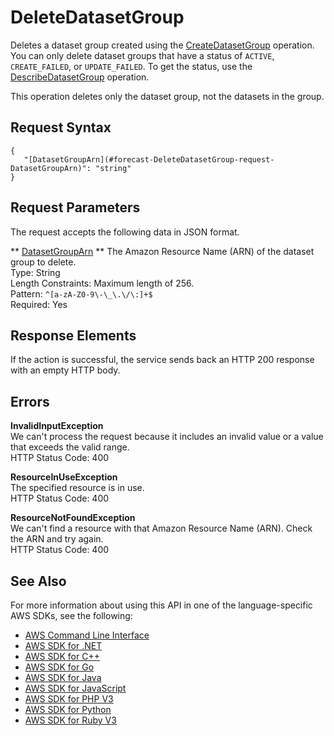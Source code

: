 # DeleteDatasetGroup<a name="API_DeleteDatasetGroup"></a>

Deletes a dataset group created using the [CreateDatasetGroup](API_CreateDatasetGroup.md) operation\. You can only delete dataset groups that have a status of `ACTIVE`, `CREATE_FAILED`, or `UPDATE_FAILED`\. To get the status, use the [DescribeDatasetGroup](API_DescribeDatasetGroup.md) operation\.

This operation deletes only the dataset group, not the datasets in the group\.

## Request Syntax<a name="API_DeleteDatasetGroup_RequestSyntax"></a>

```
{
   "[DatasetGroupArn](#forecast-DeleteDatasetGroup-request-DatasetGroupArn)": "string"
}
```

## Request Parameters<a name="API_DeleteDatasetGroup_RequestParameters"></a>

The request accepts the following data in JSON format\.

 ** [DatasetGroupArn](#API_DeleteDatasetGroup_RequestSyntax) **   <a name="forecast-DeleteDatasetGroup-request-DatasetGroupArn"></a>
The Amazon Resource Name \(ARN\) of the dataset group to delete\.  
Type: String  
Length Constraints: Maximum length of 256\.  
Pattern: `^[a-zA-Z0-9\-\_\.\/\:]+$`   
Required: Yes

## Response Elements<a name="API_DeleteDatasetGroup_ResponseElements"></a>

If the action is successful, the service sends back an HTTP 200 response with an empty HTTP body\.

## Errors<a name="API_DeleteDatasetGroup_Errors"></a>

 **InvalidInputException**   
We can't process the request because it includes an invalid value or a value that exceeds the valid range\.  
HTTP Status Code: 400

 **ResourceInUseException**   
The specified resource is in use\.  
HTTP Status Code: 400

 **ResourceNotFoundException**   
We can't find a resource with that Amazon Resource Name \(ARN\)\. Check the ARN and try again\.  
HTTP Status Code: 400

## See Also<a name="API_DeleteDatasetGroup_SeeAlso"></a>

For more information about using this API in one of the language\-specific AWS SDKs, see the following:
+  [AWS Command Line Interface](https://docs.aws.amazon.com/goto/aws-cli/forecast-2018-06-26/DeleteDatasetGroup) 
+  [AWS SDK for \.NET](https://docs.aws.amazon.com/goto/DotNetSDKV3/forecast-2018-06-26/DeleteDatasetGroup) 
+  [AWS SDK for C\+\+](https://docs.aws.amazon.com/goto/SdkForCpp/forecast-2018-06-26/DeleteDatasetGroup) 
+  [AWS SDK for Go](https://docs.aws.amazon.com/goto/SdkForGoV1/forecast-2018-06-26/DeleteDatasetGroup) 
+  [AWS SDK for Java](https://docs.aws.amazon.com/goto/SdkForJava/forecast-2018-06-26/DeleteDatasetGroup) 
+  [AWS SDK for JavaScript](https://docs.aws.amazon.com/goto/AWSJavaScriptSDK/forecast-2018-06-26/DeleteDatasetGroup) 
+  [AWS SDK for PHP V3](https://docs.aws.amazon.com/goto/SdkForPHPV3/forecast-2018-06-26/DeleteDatasetGroup) 
+  [AWS SDK for Python](https://docs.aws.amazon.com/goto/boto3/forecast-2018-06-26/DeleteDatasetGroup) 
+  [AWS SDK for Ruby V3](https://docs.aws.amazon.com/goto/SdkForRubyV3/forecast-2018-06-26/DeleteDatasetGroup) 